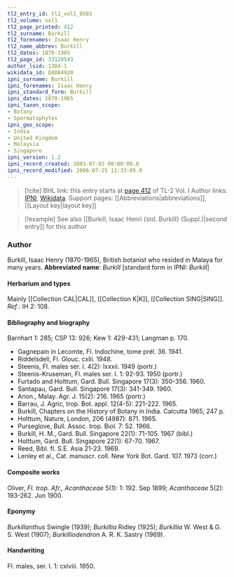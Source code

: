 ```yaml
---
tl2_entry_id: tl2_vol1_0503
tl2_volume: vol1
tl2_page_printed: 412
tl2_surname: Burkill
tl2_forenames: Isaac Henry
tl2_name_abbrev: Burkill
tl2_dates: 1870-1965
tl2_page_id: 33120543
author_lsid: 1304-1
wikidata_id: Q4084920
ipni_surname: Burkill
ipni_forenames: Isaac Henry
ipni_standard_form: Burkill
ipni_dates: 1870-1965
ipni_taxon_scope: 
- Botany
- Spermatophytes
ipni_geo_scope: 
- India
- United Kingdom
- Malaysia
- Singapore
ipni_version: 1.2
ipni_record_created: 2003-07-02 00:00:00.0
ipni_record_modified: 2006-07-25 11:33:05.0
---
```


> [!cite] BHL link: this entry starts at [page 412](https://www.biodiversitylibrary.org/page/33120543) of TL-2 Vol. I
> Author links: [IPNI](https://www.ipni.org/a/1304-1), [Wikidata](https://www.wikidata.org/wiki/Q4084920). Support pages: [[Abbreviations|abbreviations]], [[Layout key|layout key]]

> [!example] See also [[Burkill, Isaac Henri {std. Burkill} (Suppl.)|second entry]] for this author

### Author

Burkill, Isaac Henry (1870-1965), British botanist who resided in Malaya for many years. 
**Abbreviated name**: *Burkill* \[standard form in IPNI: *Burkill*\]

#### Herbarium and types

Mainly [[Collection CAL|CAL]], [[Collection K|K]], [[Collection SING|SING]].
*Ref*.: IH 2: 108.

#### Bibliography and biography

Barnhart 1: 285; CSP 13: 926; Kew 1: 429-431; Langman p. 170.
- Gagnepain in Lecomte, Fl. Indochine, tome prél. 36. 1941.
- Riddelsdell, Fl. Glouc. cxlii. 1948.
- Steenis, Fl. males ser. I. 4(2): lxxxii. 1949 (portr.)
- Steenis-Kruseman, Fl. males ser. I. 1: 92-93. 1950 (portr.)
- Furtado and Holttum, Gard. Bull. Singapore 17(3): 350-356. 1960.
- Santapau, Gard. Bull. Singapore 17(3): 341-349. 1960.
- Anon., Malay. Agr. J. 15(2): 216. 1965 (portr.)
- Barrau, J. Agric, trop. Bot. appl. 12(4-5): 221-222. 1965.
- Burkill, Chapters on the History of Botany in India. Calcutta 1965, 247 p.
- Holttum, Nature, London, 206 (4987): 871. 1965.
- Purseglove, Bull. Assoc. trop. Biol. 7: 52. 1966.
- Burkill, H. M., Gard. Bull. Singapore 22(1): 71-105. 1967 (bibl.)
- Holttum, Gard. Bull. Singapore 22(1): 67-70. 1967.
- Reed, Bibl. fl. S.E. Asia 21-23. 1969.
- Lenley et al., Cat. manuscr. coll. New York Bot. Gard. 107. 1973 (corr.)

#### Composite works

Oliver, *Fl. trop. Afr., Acanthaceae* 5(1): 1: 192. Sep 1899; *Acanthaceae* 5(2): 193-262. Jun 1900.

#### Eponymy

*Burkillanthus* Swingle (1939); *Burkillia* Ridley (1925); *Burkillia* W. West & G. S. West (1907); *Burkilliodendron* A. R. K. Sastry (1969).

#### Handwriting

Fl. males, ser. I. 1: cxlviii. 1950.


